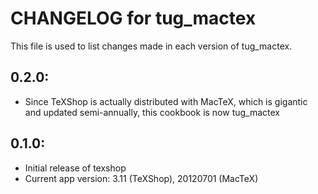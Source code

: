 # CHANGELOG for tug_mactex

This file is used to list changes made in each version of tug_mactex.

## 0.2.0:

* Since TeXShop is actually distributed with MacTeX, which is gigantic and updated semi-annually, this cookbook is now tug_mactex

## 0.1.0:

* Initial release of texshop
* Current app version: 3.11 (TeXShop), 20120701 (MacTeX)